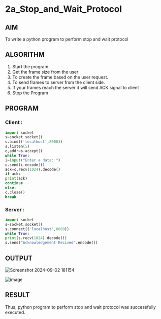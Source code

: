 # 2a_Stop_and_Wait_Protocol
## AIM 
To write a python program to perform stop and wait protocol
## ALGORITHM
1. Start the program.
2. Get the frame size from the user
3. To create the frame based on the user request.
4. To send frames to server from the client side.
5. If your frames reach the server it will send ACK signal to client
6. Stop the Program
## PROGRAM
### Client :
```python
import socket
s=socket.socket()
s.bind(('localhost',8000))
s.listen(5)
c,addr=s.accept()
while True:
i=input("Enter a data: ")
c.send(i.encode())
ack=c.recv(1024).decode()
if ack:
print(ack)
continue
else:
c.close()
break
```
### Server : 
```python
import socket
s=socket.socket()
s.connect(('localhost',8000))
while True:
print(s.recv(1024).decode())
s.send("Acknowledgement Recived".encode())

```

## OUTPUT

![Screenshot 2024-09-02 181154](https://github.com/user-attachments/assets/c2e8e935-2c49-4867-8cdb-d1ec91d685ba)


![image](https://github.com/user-attachments/assets/ca808e3e-17e9-47b3-9d49-12c79f1b2ac8)

## RESULT
Thus, python program to perform stop and wait protocol was successfully executed.

